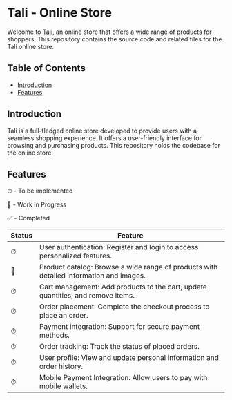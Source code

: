 # Tali - Online Store

Welcome to Tali, an online store that offers a wide range of products for shoppers. This repository contains the source code and related files for the Tali online store.

## Table of Contents

- [Introduction](#introduction)
- [Features](#features)

## Introduction

Tali is a full-fledged online store developed to provide users with a seamless shopping experience. It offers a user-friendly interface for browsing and purchasing products. This repository holds the codebase for the online store.

## Features

⏱ - To be implemented

🚧 - Work In Progress

✅ - Completed

| Status     | Feature                                                     |
| ---------- | ----------------------------------------------------------- |
| ⏱  | User authentication: Register and login to access personalized features. |
| 🚧  | Product catalog: Browse a wide range of products with detailed information and images. |
| ⏱  | Cart management: Add products to the cart, update quantities, and remove items. |
| ⏱  | Order placement: Complete the checkout process to place an order. |
| ⏱  | Payment integration: Support for secure payment methods. |
| ⏱  | Order tracking: Track the status of placed orders. |
| ⏱  | User profile: View and update personal information and order history. |
| ⏱  | Mobile Payment Integration: Allow users to pay with mobile wallets. |
